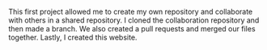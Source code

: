 This first project allowed me to create my own repository and collaborate with others in a shared repository.
I cloned the collaboration repository and then made a branch. We also created a pull requests and merged our files together.
Lastly, I created this website. 
